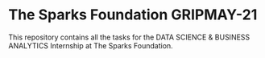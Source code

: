 # The Sparks Foundation GRIPMAY-21

This repository contains all the tasks for the DATA SCIENCE & BUSINESS ANALYTICS Internship at The Sparks Foundation.
